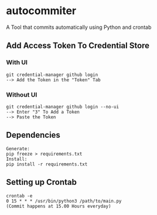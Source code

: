 # autocommiter
A Tool that commits automatically
using Python and crontab

## Add Access Token To Credential Store
### With UI
    git credential-manager github login
    --> Add the Token in the "Token" Tab

### Without UI
    git credential-manager github login --no-ui
    --> Enter "3" To Add a Token
    --> Paste the Token

## Dependencies
    Generate:
    pip freeze > requirements.txt
    Install:
    pip install -r requirements.txt

## Setting up Crontab
    crontab -e
    0 15 * * * /usr/bin/python3 /path/to/main.py
    (Commit happens at 15.00 Hours everyday)
